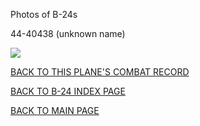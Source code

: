
Photos of B-24s






 




44-40438 (unknown name)  

![](44-40438.jpg)  
  

[BACK TO THIS PLANE'S COMBAT RECORD](b24s/44-40438.md)  

[BACK TO B-24 INDEX PAGE](000b24s.md)  

[BACK TO MAIN PAGE](index.html)


